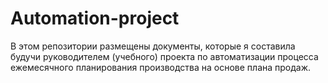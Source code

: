 # Automation-project

В этом репозитории размещены документы, которые я составила будучи руководителем (учебного) проекта по автоматизации процесса ежемесячного планирования производства на основе плана продаж.
